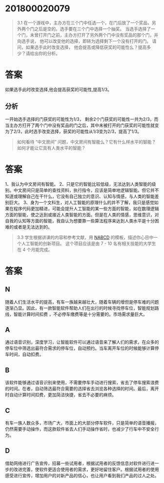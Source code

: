 # 201800020079
>3.1 在一个游戏中，主办方在三个门中任选一个，在门后放了一个奖品，另外两个门之后是空的。选手要在三个门中选择一个抽奖。 当选手选择了一个门，未曾打开门之前，主办方打开了另外两个门中没有奖品的那个门，并向选手说， 他可以改变他的选择，即转为选择剩下一个没有打开的门。 请问，如果选手此时改变选择， 他会提高或降低获奖的可能性么？提高多少？请给出你的分析。
# 答案
如果选手此时改变选择,他会提高获奖的可能性,提高1/3。
## 分析
一开始选手选择的门获奖的可能性为1/3， 剩余2个门获奖的可能性一共为2/3，而当主办方打开了两个门中没有奖品的门之后，其中未被打开的门获奖的可能性就变为了2/3，此时选手改变选择，获奖的可能性从1/3变为2/3，提高了1/3。
>如何看待 “中文房间” 问题，中文房间有智能么？它有什么样水平的智能？如何才能让它具有人类水平的智能？
# 答案
1、我认为中文房间有智能。
2、只是它的智能比较低级，无法达到人类智能的级别。中文房间只是简单的查找资料，执行指令，应该是简单地逻辑智能。但它并不知道或理解自己在干什么，它没有自己独立的意识、认知与情感，与人类的智能差别巨大。
3、身为一个文科生，对人工智能的原理什么的并不了解，我只是感觉如果在程序代码更加精进，可能会提升人工智能的某一些方面的智能，如在数理逻辑方面的智能，使之达到或接近人类智能的方面。但是在人类的情感，思维意识，对自我的认知等方面的智能，我自认为想要靠一些算法程序来达到人类水平是十分困难的或者是无法达到的。
>3.3 学生根据讲课的内容和参考文献，用 [NABCD](https://www.cnblogs.com/xinz/archive/2010/12/01/1893323.html) 的模板，描述你心目中一个人工智能的创新项目。 这个项目应该是由 7 - 10 名有相关技能的大学生在 4 个月能完成。
# 答案
## N
随着人们生活水平的提高，有车一族越来越壮大，随着车辆的增但是停车难的问题逐渐凸显。因此，有一款智能软件帮助人们在出行的时候寻找停车位，智能规划路线，智能计算时间扣费 ，不必停车缴费等是十分需要的。市场需求量巨大。
## A
通过语音识别，深度学习，让智能软件可以通过语音来了解人们的需求，在众多的停车位中筛选出最符合需求的停车位，自动预约。当车离开车位的时候能够计算停车时间，自动扣费。
## B
该软件能够通过语音识别来使用，不需要停车手动进行搜索，省去了停车搜索浪费的时间。在者，自动筛选最符合需要的选择省去浏览各种选择的时间。最后，离开时自动计算时间扣费，更加简洁快捷，省去不必要的麻烦。
## C
有车一族人数众多，市场广大，市面上的大部分停车软件，只是简单的语音播报，仍然需要手动操作，而这款软件省去人们手动操作省时，也减少了行车中不安全行为。
## D
借助网络进行广告宣传，招募一些试用者，根据试用者的反馈信息对软件进行进一步的改进完善，使软件更适合使用者的需求，更好地留住客户。根据试用者的使用感受进行宣传，增加用户的对新产品的信心，也让用户看到我们产品的过人之处。
